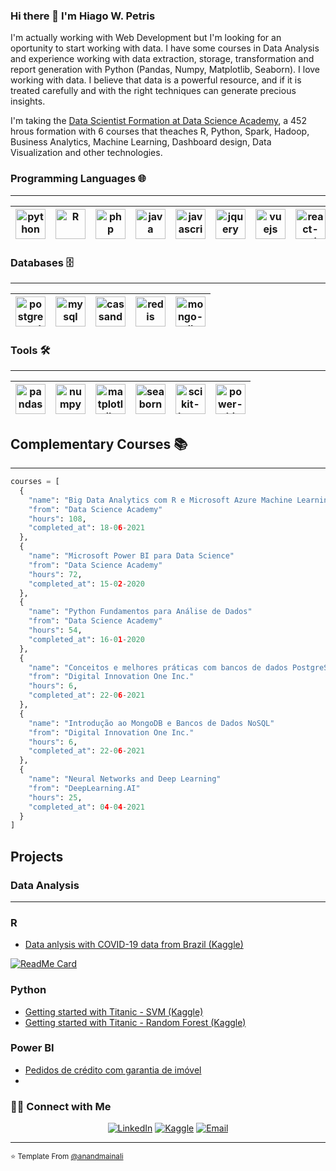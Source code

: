 ### Hi there 👋 I'm Hiago W. Petris

<!-- Source: https://github.com/kautukkundan/Awesome-Profile-README-templates/blob/master/code-styled/anandmainali.md -->
<!-- How create awesome templates: https://github.com/matiassingers/awesome-readme -->
<!--
**HiagoW/HiagoW** is a ✨ _special_ ✨ repository because its `README.md` (this file) appears on your GitHub profile.

Here are some ideas to get you started:

- 🔭 I’m currently working on ...
- 🌱 I’m currently learning ...
- 👯 I’m looking to collaborate on ...
- 🤔 I’m looking for help with ...
- 💬 Ask me about ...
- 📫 How to reach me: ...
- 😄 Pronouns: ...
- ⚡ Fun fact: ...
-->

<div>
<p>
  I'm actually working with Web Development but I'm looking for an oportunity to start working with data. I have some courses in Data Analysis and experience working with data extraction, storage, transformation and report generation with Python (Pandas, Numpy, Matplotlib, Seaborn). I love working with data. I believe that data is a powerful resource, and if it is treated carefully and with the right techniques can generate precious insights.
  
  I'm taking the <a href="https://www.datascienceacademy.com.br/bundle/formacao-cientista-de-dados" target="_blank">Data Scientist Formation at Data Science Academy</a>, a 452 hrous formation with 6 courses that theaches R, Python, Spark, Hadoop, Business Analytics, Machine Learning, Dashboard design, Data Visualization and other technologies.
</p>
</div>

### Programming Languages 🌐
<hr>

| [<img src="https://cdn4.iconfinder.com/data/icons/logos-and-brands/512/267_Python_logo-256.png" alt="python" title="Python" width="48">](#) | [<img src="https://cdn4.iconfinder.com/data/icons/logos-and-brands/512/285_R_Project_logo-128.png" alt="R" title="R" width="48">](#) | [<img src="https://cdn3.iconfinder.com/data/icons/popular-services-brands/512/php-256.png" alt="php"  title="PHP" width="48">](#) | [<img src="https://cdn2.iconfinder.com/data/icons/designer-skills/128/code-programming-java-software-develop-command-language-256.png" alt="java" title="Java" width="48">](#) | [<img src="https://cdn2.iconfinder.com/data/icons/designer-skills/128/code-programming-javascript-software-develop-command-language-256.png" alt="javascript" title="Javascript"  width="48">](#) | [<img src="https://cdn2.iconfinder.com/data/icons/designer-skills/128/code-programming-javascript-jquery-develop-framework-language-256.png" alt="jquery" title="JQuery" width="48">](#) | [<img src="https://cdn4.iconfinder.com/data/icons/logos-and-brands/512/367_Vuejs_logo-256.png" alt="vuejs" title='VueJS' width="48">](#) | [<img src="https://cdn0.iconfinder.com/data/icons/logos-brands-in-colors/128/react_color-256.png" alt="react-native" title="React Native" width="48">](#)
|---|---|---|---|---|---|---|---|

### Databases 🗄
<hr>

| [<img src="https://img2.gratispng.com/20180806/zfw/kisspng-postgresql-clip-art-database-logo-web-design-strategy-relik-5b67d8468fcf82.2394477615335322305891.jpg" alt="postgre-sql" title="Postgre SQL" width="48">](#) | [<img src="https://download.logo.wine/logo/MySQL/MySQL-Logo.wine.png" alt="mysql" title="MySQL" width="48">](#) | [<img src="https://cdn.iconscout.com/icon/free/png-512/cassandra-282570.png" alt="cassandra" title="Cassandra" width="48">](#) | [<img src="https://cdn.iconscout.com/icon/free/png-512/redis-3-1175053.png" alt="redis" title="Redis" width="48">](#) | [<img src="https://encrypted-tbn0.gstatic.com/images?q=tbn:ANd9GcTsAx_le06qg4JwdJjYrT9J0Q-y_crqFVaWWw&usqp=CAU" alt="mongo-db" title="Mongo DB" width="48">](#)
|---|---|---|---|---|
 
### Tools 🛠️
<hr>

[<img src="https://geo-python.github.io/site/2019/_images/pandas_logo.png" alt="pandas" title="Pandas" width="48">](#) | [<img src="https://upload.wikimedia.org/wikipedia/commons/thumb/3/31/NumPy_logo_2020.svg/1280px-NumPy_logo_2020.svg.png" alt="numpy" title="NumPy" width="48">](#) | [<img src="https://image.pngaaa.com/242/4152242-middle.png" alt="matplotlib" title="MatplotLib" width="48">](#) | [<img src="https://seaborn.pydata.org/_static/logo-wide-lightbg.svg" alt="seaborn" title="Seaborn" width="48">](#) | [<img src="https://upload.wikimedia.org/wikipedia/commons/thumb/0/05/Scikit_learn_logo_small.svg/1200px-Scikit_learn_logo_small.svg.png" alt="scikit-learn" title="Scikit Learn" width="48">](#) | [<img src="https://img.icons8.com/color/452/power-bi.png" alt="power-bi" title="Power BI" width="48">](#)
|---|---|---|---|---|---|


## Complementary Courses 📚

<hr>

```python
courses = [
  {
    "name": "Big Data Analytics com R e Microsoft Azure Machine Learning"
    "from": "Data Science Academy"
    "hours": 108,
    "completed_at": 18-06-2021
  },
  {
    "name": "Microsoft Power BI para Data Science"
    "from": "Data Science Academy"
    "hours": 72,
    "completed_at": 15-02-2020
  },
  {
    "name": "Python Fundamentos para Análise de Dados"
    "from": "Data Science Academy"
    "hours": 54,
    "completed_at": 16-01-2020
  },
  {
    "name": "Conceitos e melhores práticas com bancos de dados PostgreSQL"
    "from": "Digital Innovation One Inc."
    "hours": 6,
    "completed_at": 22-06-2021
  },
  {
    "name": "Introdução ao MongoDB e Bancos de Dados NoSQL"
    "from": "Digital Innovation One Inc."
    "hours": 6,
    "completed_at": 22-06-2021
  },
  {
    "name": "Neural Networks and Deep Learning"
    "from": "DeepLearning.AI"
    "hours": 25,
    "completed_at": 04-04-2021
  }
]
```
## Projects

### Data Analysis
<hr/>

### R

* <a href="https://www.kaggle.com/hiagow/data-anlysis-with-covid-19-data-from-brazil-5-21"> Data anlysis with COVID-19 data from Brazil (Kaggle) </a>

[![ReadMe Card](https://github-readme-stats.vercel.app/api/pin/?username=HiagoW&repo=TalkingData-FraudDetection&show_owner=true)](https://github.com/HiagoW/TalkingData-FraudDetection)

### Python

* <a href="https://www.kaggle.com/hiagow/getting-started-with-titanic-svm">Getting started with Titanic - SVM (Kaggle)</a>
* <a href="https://www.kaggle.com/hiagow/getting-started-with-titanic-randomforest">Getting started with Titanic - Random Forest (Kaggle)</a>

### Power BI

* <a href="https://www.dropbox.com/s/qrel3upr7z462k2/Dashboard.pdf?dl=0">Pedidos de crédito com garantia de imóvel</a>
* 


<h3> 🤝🏻 Connect with Me </h3>

<p align="center">
<a href="https://www.linkedin.com/in/hiago.petris/" target="_blank"><img alt="LinkedIn" src="https://img.shields.io/badge/LinkedIn-@hiago.petris-blue?style=flat&logo=linkedin"></a>
 <a href="https://www.kaggle.com/hiagow/"><img alt="Kaggle" src="https://img.shields.io/badge/Kaggle-@hiagow-blue?style=flat&logo=kaggle"></a>
<a href="mailto:hiago.petris@gmail.com"><img alt="Email" src="https://img.shields.io/badge/Email-hiago.petris@gmail.com-blue?style=flat&logo=gmail"></a>
</p>

<hr>

<small>⭐️ Template From [@anandmainali](https://github.com/anandmainali)</small>
